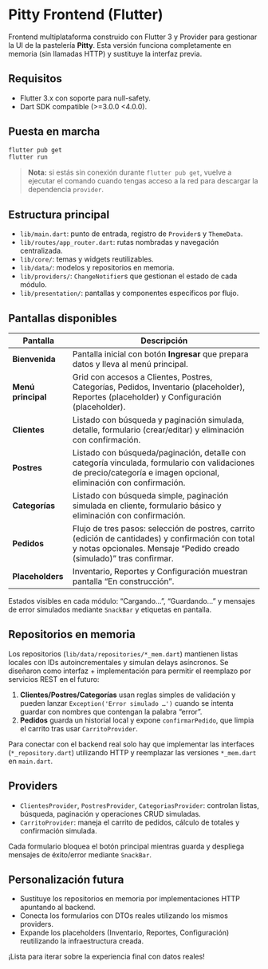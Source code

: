# Pitty Frontend (Flutter)

Frontend multiplataforma construido con Flutter 3 y Provider para gestionar la UI de la pastelería **Pitty**. Esta versión funciona completamente en memoria (sin llamadas HTTP) y sustituye la interfaz previa.

## Requisitos

- Flutter 3.x con soporte para null-safety.
- Dart SDK compatible (>=3.0.0 <4.0.0).

## Puesta en marcha

```bash
flutter pub get
flutter run
```

> **Nota:** si estás sin conexión durante `flutter pub get`, vuelve a ejecutar el comando cuando tengas acceso a la red para descargar la dependencia `provider`.

## Estructura principal

- `lib/main.dart`: punto de entrada, registro de `Provider`s y `ThemeData`.
- `lib/routes/app_router.dart`: rutas nombradas y navegación centralizada.
- `lib/core/`: temas y widgets reutilizables.
- `lib/data/`: modelos y repositorios en memoria.
- `lib/providers/`: `ChangeNotifier`s que gestionan el estado de cada módulo.
- `lib/presentation/`: pantallas y componentes específicos por flujo.

## Pantallas disponibles

| Pantalla | Descripción |
| --- | --- |
| **Bienvenida** | Pantalla inicial con botón **Ingresar** que prepara datos y lleva al menú principal. |
| **Menú principal** | Grid con accesos a Clientes, Postres, Categorías, Pedidos, Inventario (placeholder), Reportes (placeholder) y Configuración (placeholder). |
| **Clientes** | Listado con búsqueda y paginación simulada, detalle, formulario (crear/editar) y eliminación con confirmación. |
| **Postres** | Listado con búsqueda/paginación, detalle con categoría vinculada, formulario con validaciones de precio/categoría e imagen opcional, eliminación con confirmación. |
| **Categorías** | Listado con búsqueda simple, paginación simulada en cliente, formulario básico y eliminación con confirmación. |
| **Pedidos** | Flujo de tres pasos: selección de postres, carrito (edición de cantidades) y confirmación con total y notas opcionales. Mensaje “Pedido creado (simulado)” tras confirmar. |
| **Placeholders** | Inventario, Reportes y Configuración muestran pantalla “En construcción”. |

Estados visibles en cada módulo: “Cargando…”, “Guardando…” y mensajes de error simulados mediante `SnackBar` y etiquetas en pantalla.

## Repositorios en memoria

Los repositorios (`lib/data/repositories/*_mem.dart`) mantienen listas locales con IDs autoincrementales y simulan delays asíncronos. Se diseñaron como interfaz + implementación para permitir el reemplazo por servicios REST en el futuro:

1. **Clientes/Postres/Categorías** usan reglas simples de validación y pueden lanzar `Exception('Error simulado …')` cuando se intenta guardar con nombres que contengan la palabra “error”.
2. **Pedidos** guarda un historial local y expone `confirmarPedido`, que limpia el carrito tras usar `CarritoProvider`.

Para conectar con el backend real solo hay que implementar las interfaces (`*_repository.dart`) utilizando HTTP y reemplazar las versiones `*_mem.dart` en `main.dart`.

## Providers

- `ClientesProvider`, `PostresProvider`, `CategoriasProvider`: controlan listas, búsqueda, paginación y operaciones CRUD simuladas.
- `CarritoProvider`: maneja el carrito de pedidos, cálculo de totales y confirmación simulada.

Cada formulario bloquea el botón principal mientras guarda y despliega mensajes de éxito/error mediante `SnackBar`.

## Personalización futura

- Sustituye los repositorios en memoria por implementaciones HTTP apuntando al backend.
- Conecta los formularios con DTOs reales utilizando los mismos providers.
- Expande los placeholders (Inventario, Reportes, Configuración) reutilizando la infraestructura creada.

¡Lista para iterar sobre la experiencia final con datos reales! 

